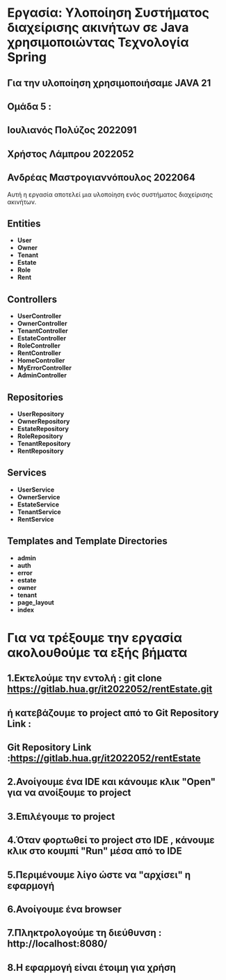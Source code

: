 # Εργασία: Υλοποίηση Συστήματος διαχείρισης ακινήτων σε Java χρησιμοποιώντας Τεχνολογία Spring 
## Για την υλοποίηση χρησιμοποιήσαμε JAVA 21
## Ομάδα 5 : 
## Ιουλιανός Πολύζος 2022091
## Χρήστος Λάμπρου 2022052
## Ανδρέας Μαστρογιαννόπουλος 2022064

Αυτή η εργασία αποτελεί μια υλοποίηση ενός συστήματος διαχείρισης ακινήτων.

## Entities
- **User**
- **Owner**
- **Tenant**
- **Estate**
- **Role**
- **Rent**

## Controllers
- **UserController**
- **OwnerController**
- **TenantController**
- **EstateController**
- **RoleController**
- **RentController**
- **HomeController**
- **MyErrorController**
- **AdminController**

## Repositories
- **UserRepository**
- **OwnerRepository**
- **EstateRepository**
- **RoleRepository**
- **TenantRepository**
- **RentRepository**


## Services
- **UserService**
- **OwnerService**
- **EstateService**
- **TenantService**
- **RentService**

## Templates and Template Directories 
- **admin**
- **auth**
- **error**
- **estate**
- **owner**
- **tenant**
- **page_layout**
- **index**

# Για να τρέξουμε την εργασία ακολουθούμε τα εξής βήματα

## 1.Εκτελούμε την εντολή : git clone https://gitlab.hua.gr/it2022052/rentEstate.git
##   ή κατεβάζουμε το project από το Git Repository Link :
##   Git Repository Link :https://gitlab.hua.gr/it2022052/rentEstate

## 2.Ανοίγουμε ένα IDE και κάνουμε κλικ "Open" για να ανοίξουμε το project

## 3.Eπιλέγουμε το project

## 4.Όταν φορτωθεί  το project στο IDE , κάνουμε κλικ στο κουμπί "Run" μέσα από το IDE

## 5.Περιμένουμε λίγο ώστε να "αρχίσει" η εφαρμογή 

## 6.Ανοίγουμε ένα browser 

## 7.Πληκτρολογούμε τη διεύθυνση : http://localhost:8080/

## 8.Η εφαρμογή είναι έτοιμη για χρήση


